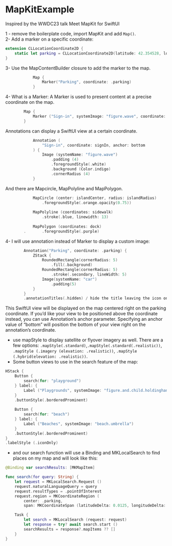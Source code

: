 # MapKitExample
Inspired by the WWDC23 talk Meet MapKit for SwiftUI

1 - remove the boilerplate code, import MapKit and add `Map()`.  
2- Add a marker on a specific coordinate:
```swift
extension CLLocationCoordinate2D {
    static let parking = CLLocationCoordinate2D(latitude: 42.354528, longitude: -71.068369)
}
```
3- Use the MapContentBuilder closure to add the marker to the map. 
 

```swift
            Map {
                Marker("Parking", coordinate: .parking)
            }
```
4- What is a Marker: A Marker is used to present content at a precise coordinate on the map.
```swift
        Map {
            Marker ("Sign-in", systemImage: "figure.wave", coordinate: signIn)
        }
``` 
Annotations can display a SwiftUI view at a certain coordinate.   
```swift
            Annotation (
                "Sign-in", coordinate: signIn, anchor: bottom
            ) {
                Image (systemName: "figure.wave")
                    .padding (4)
                    .foregroundStyle(.white)
                    .background (Color.indigo)
                    .cornerRadius (4)
            }
```
And there are Mapcircle, MapPolyline and MapPolygon.
```swift
            MapCircle (center: islandCenter, radius: islandRadius)
                .foregroundStyle(.orange.opacity(0.75))
            
            MapPolyline (coordinates: sidewalk)
                .stroke(.blue, linewidth: 13)
                
            MapPolygon (coordinates: dock)
        .       .foregroundStyle(.purple)
```

4- I will use annotation instead of Marker to display a custom image:
```swift
        Annotation("Parking", coordinate: .parking) {
            ZStack {
                RoundedRectangle(cornerRadius: 5)
                    .fill(.background)
                RoundedRectangle(cornerRadius: 5)
                    .stroke(.secondary, lineWidth: 5)
                Image(systemName: "car")
                    .padding(5)
            }
        }
        .annotationTitles(.hidden) / hide the title leaving the icon only
```
This SwiftUI view will be displayed on the map centered right on the parking coordinate. If you’d like your view to be positioned above the coordinate instead, you can use Annotation’s anchor parameter. Specifying an anchor value of “bottom” will position the bottom of your view right on the annotation’s coordinate.

- use mapStyle to display satellite or flyover imagery as well. There are a few options: `.mapStyle(.standard)`,`.mapStyle(.standard(.realistic))`, `.mapStyle (.imagery (elevation: .realistic))`, `.mapStyle (.hybrid(elevation: .realistic))`. 
- Some button views to use in the search feature of the map:
```swift
HStack {
    Button {
        search(for: "playground")
    } label: {
        Label ("Playgrounds", systemImage: "figure.and.child.holdinghands")
    } 
    .buttonStyle(.borderedProminent)
    
    Button {
        search(for: "beach")
    } label: {
        Label ("Beaches", systemImage: "beach.umbrella")
    } 
    .buttonStyle(.borderedProminent)
}
.labelStyle (.iconOnly)

```
- and our search function will use a Binding and MKLocalSearch to find places on my map and will look like this:
```swift
@Binding var searchResults: [MKMapItem]

func search(for query: String) {
    let request = MKLocalSearch.Request ()
    request.naturalLanguageQuery = query
    request.resultTypes = .pointOfInterest
    request.region = MKCoordinateRegion (
        center: .parking,
        span: MKCoordinateSpan (latitudeDelta: 0.0125, longitudeDelta: 0.0125))

    Task {
        let search = MKLocalSearch (request: request)
        let response = try? await search.start ()
        searchResults = response?.mapItems ?? []
    }
}
```
